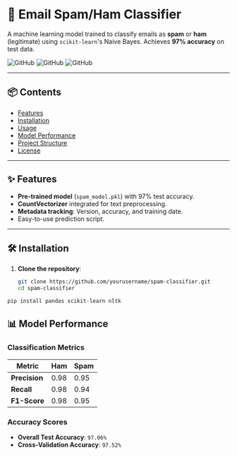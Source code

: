 # 📧 Email Spam/Ham Classifier

A machine learning model trained to classify emails as **spam** or **ham** (legitimate) using `scikit-learn`'s Naive Bayes. Achieves **97% accuracy** on test data.

![GitHub](https://img.shields.io/badge/Python-3.8%2B-blue)
![GitHub](https://img.shields.io/badge/scikit--learn-1.2.2-orange)
![GitHub](https://img.shields.io/badge/License-MIT-green)

---

## 📦 Contents

- [Features](#-features)
- [Installation](#-installation)
- [Usage](#-usage)
- [Model Performance](#-model-performance)
- [Project Structure](#-project-structure)
- [License](#-license)

---

## ✨ Features

- **Pre-trained model** (`spam_model.pkl`) with 97% test accuracy.
- **CountVectorizer** integrated for text preprocessing.
- **Metadata tracking**: Version, accuracy, and training date.
- Easy-to-use prediction script.

---

## 🛠 Installation

1. **Clone the repository**:
   ```bash
   git clone https://github.com/yourusername/spam-classifier.git
   cd spam-classifier
   ```

```python
pip install pandas scikit-learn nltk
```

## 📊 Model Performance

### Classification Metrics

| Metric        | Ham  | Spam |
| ------------- | ---- | ---- |
| **Precision** | 0.98 | 0.95 |
| **Recall**    | 0.98 | 0.94 |
| **F1-Score**  | 0.98 | 0.95 |

### Accuracy Scores

- **Overall Test Accuracy**: `97.06%`
- **Cross-Validation Accuracy**: `97.52%`
